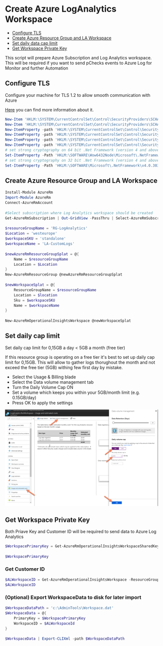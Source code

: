 # Create Azure LogAnalytics Workspace

<!-- TOC -->
- [Configure TLS](#Configure-TLS)
- [Create Azure Resource Group and LA Workspace](#Create-Azure-Resource-Group-and-LA-Workspace)
- [Set daily data cap limit](#Set-daily-cap-limit)
- [Get Workspace Private Key](#Get-Workspace-Private-Key)
<!-- /TOC -->

This script will prepare Azure Subscription and Log Analytics workspace. This will be required if you want to send pChecks events to Azure Log for Monitor and further Automation

## Configure TLS

Configure your machine for TLS 1.2 to allow smooth communication with Azure

[Here](https://docs.microsoft.com/en-us/azure/azure-monitor/platform/agent-windows) you can find more information about it.

```powershell
New-Item 'HKLM:\SYSTEM\CurrentControlSet\Control\SecurityProviders\SCHANNEL\Protocols\TLS 1.2\Server' -Force
New-Item 'HKLM:\SYSTEM\CurrentControlSet\Control\SecurityProviders\SCHANNEL\Protocols\TLS 1.2\Client' -Force
New-ItemProperty -path 'HKLM:\SYSTEM\CurrentControlSet\Control\SecurityProviders\SCHANNEL\Protocols\TLS 1.2\Server' -name 'Enabled' -value '0xffffffff' –PropertyType DWORD
New-ItemProperty -path 'HKLM:\SYSTEM\CurrentControlSet\Control\SecurityProviders\SCHANNEL\Protocols\TLS 1.2\Server' -name 'DisabledByDefault' -value 0 –PropertyType DWORD
New-ItemProperty -path 'HKLM:\SYSTEM\CurrentControlSet\Control\SecurityProviders\SCHANNEL\Protocols\TLS 1.2\Client' -name 'Enabled' -value 1 –PropertyType DWORD
New-ItemProperty -path 'HKLM:\SYSTEM\CurrentControlSet\Control\SecurityProviders\SCHANNEL\Protocols\TLS 1.2\Client' -name 'DisabledByDefault' -value 0 –PropertyType DWORD
# set strong cryptography on 64 bit .Net Framework (version 4 and above)
Set-ItemProperty -Path 'HKLM:\SOFTWARE\Wow6432Node\Microsoft\.NetFramework\v4.0.30319' -Name 'SchUseStrongCrypto' -Value '1' -Type DWord
# set strong cryptography on 32 bit .Net Framework (version 4 and above)
Set-ItemProperty -Path 'HKLM:\SOFTWARE\Microsoft\.NetFramework\v4.0.30319' -Name 'SchUseStrongCrypto' -Value '1' -Type DWord
```

## Create Azure Resource Group and LA Workspace

```powershell
Install-Module AzureRm
Import-Module AzureRm
Connect-AzureRmAccount

#Select subscription where Log Analytics workspace should be created
Get-AzureRmSubscription | Out-GridView -PassThru | Select-AzureRmSubscription

$resourceGroupName = 'RG-LogAnalytics'
$Location = 'westeurope'
$workspaceSKU = 'standalone'
$workspaceName = 'LA-CustomLogs'

$newAzureRmResourceGroupSplat = @{
    Name = $resourceGroupName
    Location = $Location
}
New-AzureRmResourceGroup @newAzureRmResourceGroupSplat

$newWorkspaceSplat = @{
    ResourceGroupName = $resourceGroupName
    Location = $location
    Sku = $workspaceSKU
    Name = $workspaceName
}

New-AzureRmOperationalInsightsWorkspace @newWorkspaceSplat
```

## Set daily cap limit

Set daily cap limit for 0,15GB a day < 5GB a month (free tier)

If this resource group is operating on a free tier it's best to set up daily cap limit for 0,15GB. This will allow to gather logs thorughout the month and not exceed the free tier (5GB) withing few first day by mistake.

- Select the Usage & Billing blade
- Select the Data volume management tab
- Turn the Daily Volume Cap ON
- Set a volume which keeps you within your 5GB/month limit (e.g. 0.15GB/day)
- Press OK to apply the settings

![AL daily CAP](Images/SetDailyCap.png)

## Get Workspace Private Key

Both Priave Key and Customer ID will be required to send data to Azure Log Analytics

```powershell
$WorkspacePrimaryKey = Get-AzureRmOperationalInsightsWorkspaceSharedKeys -ResourceGroupName $resourceGroupName -Name $workspaceName | Select-Object -ExpandProperty PrimarySharedKey

$WorkspacePrimaryKey
```

### Get Customer ID

```powershell
$ALWorkspaceID = Get-AzureRmOperationalInsightsWorkspace -ResourceGroupName $resourceGroupName -Name $workspaceName | Select-Object -ExpandProperty CustomerId | Select-Object -ExpandProperty Guid
$ALWorkspaceID
```

### (Optional) Export WorkspaceData to disk for later import

```powershell
$WorkspaceDataPath = 'c:\AdminTools\Workspace.dat'
$WorkspaceData = @{
    PrimaryKey = $WorkspacePrimaryKey
    WorkspaceID = $ALWorkspaceId
}

$WorkspaceData | Export-CLIXml -path $WorkspaceDataPath
```
